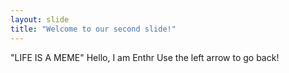 ```yaml
---
layout: slide
title: "Welcome to our second slide!"
---
```

"LIFE IS A MEME"
Hello, I am Enthr
Use the left arrow to go back!
